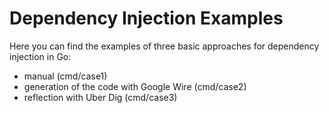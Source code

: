 # Dependency Injection Examples

Here you can find the examples of three basic approaches for dependency injection in Go:

- manual (cmd/case1)
- generation of the code with Google Wire (cmd/case2)
- reflection with Uber Dig (cmd/case3)
